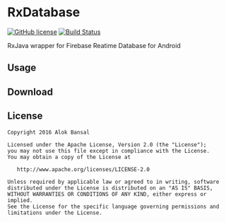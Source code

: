 # RxDatabase

[![GitHub license](https://img.shields.io/github/license/dcendents/android-maven-gradle-plugin.svg)](http://www.apache.org/licenses/LICENSE-2.0.html)
[![Build Status](https://travis-ci.org/AlokBansal8/RxFirebase.svg?branch=master)](https://travis-ci.org/AlokBansal8/RxFirebase)

RxJava wrapper for Firebase Reatime Database for Android

## Usage

## Download

## License

    Copyright 2016 Alok Bansal

    Licensed under the Apache License, Version 2.0 (the "License");
    you may not use this file except in compliance with the License.
    You may obtain a copy of the License at

       http://www.apache.org/licenses/LICENSE-2.0

    Unless required by applicable law or agreed to in writing, software
    distributed under the License is distributed on an "AS IS" BASIS,
    WITHOUT WARRANTIES OR CONDITIONS OF ANY KIND, either express or implied.
    See the License for the specific language governing permissions and
    limitations under the License.